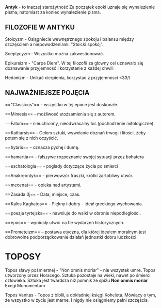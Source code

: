 **Antyk** - to inaczej starożytność
Za początek epoki uznaje się wynalezienie pisma, natomiast za koniec wynalezienie pisma.

## **FILOZOFIE W ANTYKU**

Stoicyzm - Osiągniecie wewnętrznego spokoju i balansu między szczęściem a niepowodzeniami.
"Stoicki spokój".

Sceptycyzm - Wszystko można zakwestionować.

Epikureizm - "Carpe Diem". W tej filozofii za głowny cel uznawało się doznawanie przyjemność i korzystanie z każdej chwili

Hedonizm - Unikać cierpienia, korzystac z przyjemnosci <33//

## **NAJWAŻNIEJSZE  POJĘCIA**

=="Classicus"== - wszystko w tej epoce jest doskonałe.

==Mimesis== - możliwość utożsamienia się z autorem.

==Fatum== - nieuchronny, nieodwracalny los (pochodzenie mitologiczne).

==Katharsis== - Celem sztuki, wywołanie doznań trwogi i litości, żeby potem się z nich oczyścić.

==hybris== - oznacza pychę i dumę.

==hamartia== - fałszywe rozpoznanie swojej sytuacji przez bohatera

==eschatologia== - poglady dotyczące życia po śmierci 

==Anakreontyk== - pierwowzór fraszki, krótki żartobliwy utwór.

==mecenat== - opieka nad artystami.

==Zasada 3j== - Data, miejsce, czas.

==Kalos Kaghatos== - Piękny i dobry - ideał greckiego wychowania.

==poezja tyrtejska== - nawoluje do walki w obronie niepodległości.

==epos== - wyniosły utwór na tle wydarzeń historycznych.

==Prometeizm== – postawa etyczna, dla której ideałem moralnym jest dobrowolne podporządkowanie działań jednostki dobru ludzkości.


# TOPOSY
Topos sławy pośmiertnej - "Non omnis moriar" - nie wszystek umre. Topos utworzony przez Horacego. Sztuka pozostaje na wieki, nawet po śmierci człowieka. Sztuka jest twardsza niż pomnik ze spiżu
**Non omnis moriar**
Exegi Monumentum

Topos Vanitas - Topos z biblii, a dokładniej księgi Koheleta. Mówiący o tym, że wszystko w życiu jest marne. I nigdy nie osiągniemy pełni szczęścia.



